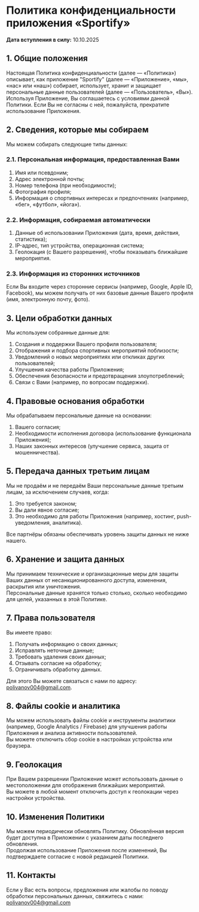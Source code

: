 # Политика конфиденциальности приложения «Sportify»

**Дата вступления в силу:** 10.10.2025

## 1. Общие положения

Настоящая Политика конфиденциальности (далее — «Политика») описывает, как приложение "Sportify" (далее — «Приложение», «мы», «нас» или «наш») собирает, использует, хранит и защищает персональные данные пользователей (далее — «Пользователь», «Вы»).  
Используя Приложение, Вы соглашаетесь с условиями данной Политики. Если Вы не согласны с ней, пожалуйста, прекратите использование Приложения.

## 2. Сведения, которые мы собираем

Мы можем собирать следующие типы данных:

### 2.1. Персональная информация, предоставленная Вами
1. Имя или псевдоним;  
2. Адрес электронной почты;  
3. Номер телефона (при необходимости);  
4. Фотография профиля;  
5. Информация о спортивных интересах и предпочтениях (например, «бег», «футбол», «йога»).

### 2.2. Информация, собираемая автоматически
1. Данные об использовании Приложения (дата, время, действия, статистика);  
2. IP-адрес, тип устройства, операционная система;  
3. Геолокация (с Вашего разрешения), чтобы показывать ближайшие мероприятия.

### 2.3. Информация из сторонних источников
Если Вы входите через сторонние сервисы (например, Google, Apple ID, Facebook), мы можем получать от них базовые данные Вашего профиля (имя, электронную почту, фото).

## 3. Цели обработки данных

Мы используем собранные данные для:
1. Создания и поддержки Вашего профиля пользователя;  
2. Отображения и подбора спортивных мероприятий поблизости;  
3. Уведомлений о новых мероприятиях или откликах других пользователей;  
4. Улучшения качества работы Приложения;  
5. Обеспечения безопасности и предотвращения злоупотреблений;  
6. Связи с Вами (например, по вопросам поддержки).

## 4. Правовые основания обработки

Мы обрабатываем персональные данные на основании:
1. Вашего согласия;  
2. Необходимости исполнения договора (использование функционала Приложения);  
3. Наших законных интересов (улучшение сервиса, защита от мошенничества).

## 5. Передача данных третьим лицам

Мы не продаём и не передаём Ваши персональные данные третьим лицам, за исключением случаев, когда:
1. Это требуется законом;  
2. Вы дали явное согласие;  
3. Это необходимо для работы Приложения (например, хостинг, push-уведомления, аналитика).  

Все партнёры обязаны обеспечивать уровень защиты данных не ниже нашего.

## 6. Хранение и защита данных

Мы принимаем технические и организационные меры для защиты Ваших данных от несанкционированного доступа, изменения, раскрытия или уничтожения.  
Персональные данные хранятся только столько, сколько необходимо для целей, указанных в этой Политике.

## 7. Права пользователя

Вы имеете право:
1. Получать информацию о своих данных;  
2. Исправлять неточные данные;  
3. Требовать удаления своих данных;  
4. Отзывать согласие на обработку;  
5. Ограничивать обработку данных.  

Для этого Вы можете связаться с нами по адресу: [polivanov004@gmail.com](mailto:polivanov004@gmail.com).

## 8. Файлы cookie и аналитика

Мы можем использовать файлы cookie и инструменты аналитики (например, Google Analytics / Firebase) для улучшения работы Приложения и анализа активности пользователей.  
Вы можете отключить сбор cookie в настройках устройства или браузера.

## 9. Геолокация

При Вашем разрешении Приложение может использовать данные о местоположении для отображения ближайших мероприятий.  
Вы можете в любой момент отключить доступ к геолокации через настройки устройства.

## 10. Изменения Политики

Мы можем периодически обновлять Политику. Обновлённая версия будет доступна в Приложении с указанием даты последнего обновления.  
Продолжая использование Приложения после изменений, Вы подтверждаете согласие с новой редакцией Политики.

## 11. Контакты

Если у Вас есть вопросы, предложения или жалобы по поводу обработки персональных данных, свяжитесь с нами:  
[polivanov004@gmail.com](mailto:polivanov004@gmail.com)
